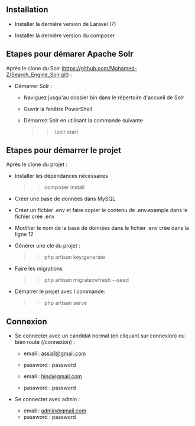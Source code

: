
## Installation

- Installer la dernière version de Laravel (7)

- Installer la dernière version du composer

## Etapes pour démarer Apache Solr

Après le clone du Solr (https://github.com/Mohamed-Z/Search_Engine_Solr.git) :

- Démarrer Solr :

    + Naviguez jusqu'au dossier bin dans le répertoire d'accueil de Solr 
    
    + Ouvrir la fenêtre PowerShell
    
    + Démarrez Solr en utilisant la commande suivante
        >> .\solr start

## Etapes pour démarrer le projet

Après le clone du projet :

- Installer les dépendances nécessaires
    >> composer install

- Créer une base de données dans MySQL

- Créer un fichier .env et faire copier le contenu de .env.example dans le fichier crée .env

- Modifier le nom de la base de données dans le fichier .env crée dans la ligne 12

- Générer une clé du projet :
    >> php artisan key:generate

- Faire les migrations
    >> php artisan migrate:refresh --seed

- Démarrer le projet avec l commande:
    >> php artisan serve

## Connexion

- Se connecter avec un candidat normal (en cliquant sur connexion) ou bien route (/connexion) :
    - email : assia1@gmail.com
    - password : password

    - email : hind@gmail.com
    - password : password

- Se connecter avec admin :
    - email : admin@gmail.com
    - password : password

